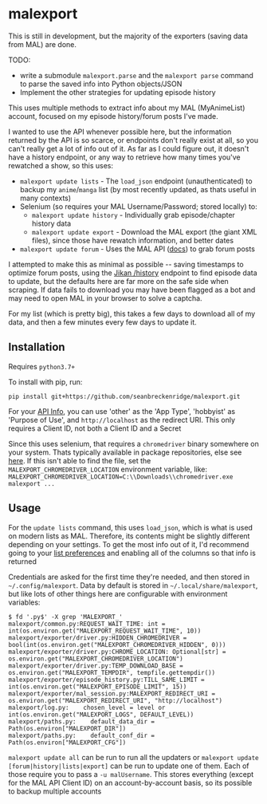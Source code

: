 # malexport

This is still in development, but the majority of the exporters (saving data from MAL) are done.

TODO:
 - write a submodule `malexport.parse` and the `malexport parse` command to parse the saved info into Python objects/JSON
 - Implement the other strategies for updating episode history

This uses multiple methods to extract info about my MAL (MyAnimeList) account, focused on my episode history/forum posts I've made.

I wanted to use the API whenever possible here, but the information returned by the API is so scarce, or endpoints don't really exist at all, so you can't really get a lot of info out of it. As far as I could figure out, it doesn't have a history endpoint, or any way to retrieve how many times you've rewatched a show, so this uses:

- `malexport update lists` - The `load_json` endpoint (unauthenticated) to backup my `anime`/`manga` list (by most recently updated, as thats useful in many contexts)
- Selenium (so requires your MAL Username/Password; stored locally) to:
  - `malexport update history` - Individually grab episode/chapter history data
  - `malexport update export` - Download the MAL export (the giant XML files), since those have rewatch information, and better dates
- `malexport update forum` - Uses the MAL API ([docs](https://myanimelist.net/apiconfig/references/api/v2)) to grab forum posts

I attempted to make this as minimal as possible -- saving timestamps to optimize forum posts, using the [Jikan /history](https://jikan.moe/) endpoint to find episode data to update, but the defaults here are far more on the safe side when scraping. If data fails to download you may have been flagged as a bot and may need to open MAL in your browser to solve a captcha.

For my list (which is pretty big), this takes a few days to download all of my data, and then a few minutes every few days to update it.

## Installation

Requires `python3.7+`

To install with pip, run:

    pip install git+https://github.com/seanbreckenridge/malexport.git

For your [API Info](https://myanimelist.net/apiconfig), you can use 'other' as the 'App Type', 'hobbyist' as 'Purpose of Use', and `http://localhost` as the redirect URI. This only requires a Client ID, not both a Client ID and a Secret

Since this uses selenium, that requires a `chromedriver` binary somewhere on your system. Thats typically available in package repositories, else see [here](https://gist.github.com/seanbreckenridge/709a824b8c56ea22dbf4e86a7804287d). If this isn't able to find the file, set the `MALEXPORT_CHROMEDRIVER_LOCATION` environment variable, like: `MALEXPORT_CHROMEDRIVER_LOCATION=C:\\Downloads\\chromedriver.exe malexport ...`

## Usage

For the `update lists` command, this uses `load_json`, which is what is used on modern lists as MAL. Therefore, its contents might be slightly different depending on your settings. To get the most info out of it, I'd recommend going to your [list preferences](https://myanimelist.net/editprofile.php?go=listpreferences) and enabling all of the columns so that info is returned

Credentials are asked for the first time they're needed, and then stored in `~/.config/malexport`. Data by default is stored in `~/.local/share/malexport`, but like lots of other things here are configurable with environment variables:

```
$ fd '.py$' -X grep 'MALEXPORT_'
malexport/common.py:REQUEST_WAIT_TIME: int = int(os.environ.get("MALEXPORT_REQUEST_WAIT_TIME", 10))
malexport/exporter/driver.py:HIDDEN_CHROMEDRIVER = bool(int(os.environ.get("MALEXPORT_CHROMEDRIVER_HIDDEN", 0)))
malexport/exporter/driver.py:CHROME_LOCATION: Optional[str] = os.environ.get("MALEXPORT_CHROMEDRIVER_LOCATION")
malexport/exporter/driver.py:TEMP_DOWNLOAD_BASE = os.environ.get("MALEXPORT_TEMPDIR", tempfile.gettempdir())
malexport/exporter/episode_history.py:TILL_SAME_LIMIT = int(os.environ.get("MALEXPORT_EPISODE_LIMIT", 15))
malexport/exporter/mal_session.py:MALEXPORT_REDIRECT_URI = os.environ.get("MALEXPORT_REDIRECT_URI", "http://localhost")
malexport/log.py:    chosen_level = level or int(os.environ.get("MALEXPORT_LOGS", DEFAULT_LEVEL))
malexport/paths.py:    default_data_dir = Path(os.environ["MALEXPORT_DIR"])
malexport/paths.py:    default_conf_dir = Path(os.environ["MALEXPORT_CFG"])
```

`malexport update all` can be run to run all the updaters or `malexport update [forum|history|lists|export]` can be run to update one of them. Each of those require you to pass a `-u malUsername`. This stores everything (except for the MAL API Client ID) on an account-by-account basis, so its possible to backup multiple accounts
